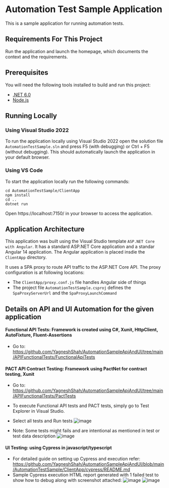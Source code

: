 # Automation Test Sample Application
This is a sample application for running automation tests.

## Requirements For This Project

Run the application and launch the homepage, which documents the context and the requirements. 

## Prerequisites

You will need the following tools installed to build and run this project:

- [.NET 6.0](https://dotnet.microsoft.com/download/dotnet/6.0)
- [Node.js](https://nodejs.org/en/download/)

## Running Locally

### Using Visual Studio 2022

To run the application locally using Visual Studio 2022 open the solution file `AutomationTestSample.sln`
and press F5 (with debugging) or Ctrl + F5 (without debugging). This should automatically launch the application
in your default browser.

### Using VS Code

 To start the application locally run the following commands:

    cd AutomationTestSample/ClientApp
    npm install
    cd ..
    dotnet run

Open https://localhost:7150/ in your browser to access the application.

## Application Architecture

This application was built using the Visual Studio template `ASP.NET Core with Angular`.
It has a standard ASP.NET Core application and a standar Angular 14 application.
The Angular application is placed insdie the `ClientApp` directory.

It uses a SPA proxy to route API traffic to the ASP.NET Core API. The proxy configuration
is at following locations:
- The `ClientApp/proxy.conf.js` file handles Angular side of things
- The project file `AutomationTestSample.csproj` defines the `SpaProxyServerUrl` and the `SpaProxyLaunchCommand`


## Details on API and UI Automation for the given application
#### Functional API Tests: Framework is created using C#, Xunit, HttpClient, AutoFixture, Fluent-Assertions
- Go to: https://github.com/YagneshShah/AutomationSampleApiAndUI/tree/main/APIFunctionalTests/FunctionalApiTests

#### PACT API Contract Testing: Framework using PactNet for contract testing, Xunit
- Go to: https://github.com/YagneshShah/AutomationSampleApiAndUI/tree/main/APIFunctionalTests/PactTests

- To execute Functional API tests and PACT tests, simply go to Test Explorer in Visual Studio.
- Select all tests and Run tests
  ![image](https://user-images.githubusercontent.com/4996330/215808261-10a786e0-d5ce-4ca2-9331-72344af32d5f.png)
- Note: Some tests might fails and are intentional as mentioned in test or test data description 
  ![image](https://user-images.githubusercontent.com/4996330/215808623-8ccefdc6-005c-4d99-a7e6-7731982cd20e.png)

  
#### UI Testing: using Cypress in javascript/typescript
- For detailed guide on setting up Cypress and execution refer:
  https://github.com/YagneshShah/AutomationSampleApiAndUI/blob/main/AutomationTestSample/ClientApp/cypress/README.md
- Sample Cypress execution HTML report generated with 1 failed test to show how to debug along with screenshot attached:
  ![image](https://user-images.githubusercontent.com/4996330/215817120-5a0a80b0-0ea4-466b-a7e1-6abc87ce922d.png)
  ![image](https://user-images.githubusercontent.com/4996330/215817408-fa5cbe0d-7c58-4067-84d9-588d1bcef721.png)     

